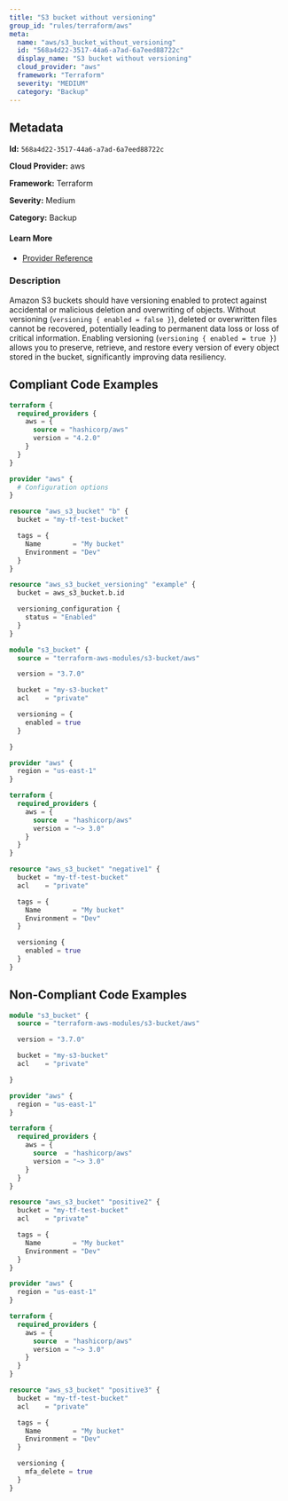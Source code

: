 ```yaml
---
title: "S3 bucket without versioning"
group_id: "rules/terraform/aws"
meta:
  name: "aws/s3_bucket_without_versioning"
  id: "568a4d22-3517-44a6-a7ad-6a7eed88722c"
  display_name: "S3 bucket without versioning"
  cloud_provider: "aws"
  framework: "Terraform"
  severity: "MEDIUM"
  category: "Backup"
---
```

## Metadata

**Id:** `568a4d22-3517-44a6-a7ad-6a7eed88722c`

**Cloud Provider:** aws

**Framework:** Terraform

**Severity:** Medium

**Category:** Backup

#### Learn More

 - [Provider Reference](https://registry.terraform.io/providers/hashicorp/aws/latest/docs/resources/s3_bucket#versioning)

### Description

 Amazon S3 buckets should have versioning enabled to protect against accidental or malicious deletion and overwriting of objects. Without versioning (`versioning { enabled = false }`), deleted or overwritten files cannot be recovered, potentially leading to permanent data loss or loss of critical information. Enabling versioning (`versioning { enabled = true }`) allows you to preserve, retrieve, and restore every version of every object stored in the bucket, significantly improving data resiliency.


## Compliant Code Examples
```terraform
terraform {
  required_providers {
    aws = {
      source = "hashicorp/aws"
      version = "4.2.0"
    }
  }
}

provider "aws" {
  # Configuration options
}

resource "aws_s3_bucket" "b" {
  bucket = "my-tf-test-bucket"

  tags = {
    Name        = "My bucket"
    Environment = "Dev"
  }
}

resource "aws_s3_bucket_versioning" "example" {
  bucket = aws_s3_bucket.b.id

  versioning_configuration {
    status = "Enabled"
  }
}

```

```terraform
module "s3_bucket" {
  source = "terraform-aws-modules/s3-bucket/aws"

  version = "3.7.0"

  bucket = "my-s3-bucket"
  acl    = "private"

  versioning = {
    enabled = true
  }

}

```

```terraform
provider "aws" {
  region = "us-east-1"
}

terraform {
  required_providers {
    aws = {
      source  = "hashicorp/aws"
      version = "~> 3.0"
    }
  }
}

resource "aws_s3_bucket" "negative1" {
  bucket = "my-tf-test-bucket"
  acl    = "private"

  tags = {
    Name        = "My bucket"
    Environment = "Dev"
  }

  versioning {
    enabled = true
  }
}

```
## Non-Compliant Code Examples
```terraform
module "s3_bucket" {
  source = "terraform-aws-modules/s3-bucket/aws"

  version = "3.7.0"

  bucket = "my-s3-bucket"
  acl    = "private"

}

```

```terraform
provider "aws" {
  region = "us-east-1"
}

terraform {
  required_providers {
    aws = {
      source  = "hashicorp/aws"
      version = "~> 3.0"
    }
  }
}

resource "aws_s3_bucket" "positive2" {
  bucket = "my-tf-test-bucket"
  acl    = "private"

  tags = {
    Name        = "My bucket"
    Environment = "Dev"
  }
}

```

```terraform
provider "aws" {
  region = "us-east-1"
}

terraform {
  required_providers {
    aws = {
      source  = "hashicorp/aws"
      version = "~> 3.0"
    }
  }
}

resource "aws_s3_bucket" "positive3" {
  bucket = "my-tf-test-bucket"
  acl    = "private"

  tags = {
    Name        = "My bucket"
    Environment = "Dev"
  }

  versioning {
    mfa_delete = true
  }
}

```